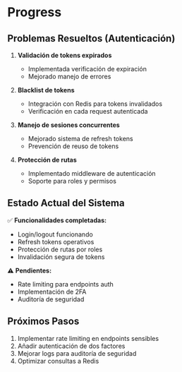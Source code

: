 # Progress

## Problemas Resueltos (Autenticación)

1. **Validación de tokens expirados**

   - Implementada verificación de expiración
   - Mejorado manejo de errores

2. **Blacklist de tokens**

   - Integración con Redis para tokens invalidados
   - Verificación en cada request autenticada

3. **Manejo de sesiones concurrentes**

   - Mejorado sistema de refresh tokens
   - Prevención de reuso de tokens

4. **Protección de rutas**
   - Implementado middleware de autenticación
   - Soporte para roles y permisos

## Estado Actual del Sistema

✅ **Funcionalidades completadas:**

- Login/logout funcionando
- Refresh tokens operativos
- Protección de rutas por roles
- Invalidación segura de tokens

⚠️ **Pendientes:**

- Rate limiting para endpoints auth
- Implementación de 2FA
- Auditoría de seguridad

## Próximos Pasos

1. Implementar rate limiting en endpoints sensibles
2. Añadir autenticación de dos factores
3. Mejorar logs para auditoría de seguridad
4. Optimizar consultas a Redis
